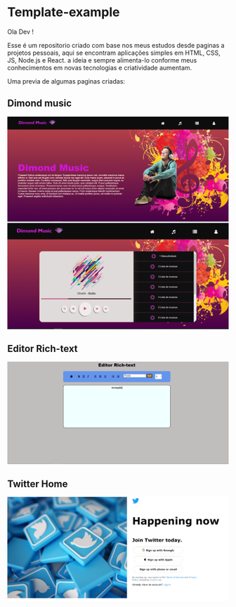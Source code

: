 
<h1> Template-example </h1>


<p> Ola Dev ! </p>

<p> Esse é um repositorio criado com base nos meus estudos desde paginas a projetos pessoais, aqui se encontram aplicações simples em HTML, CSS, JS, Node.js e React.
a ideia e sempre alimenta-lo conforme meus conhecimentos em novas tecnologias e criatividade aumentam.
</p>

<p>Uma previa de algumas paginas criadas: </p>


<h2> Dimond music </h2>

![Dimond music](imgProj/Dimond-music-home.png)
![Dimond music](imgProj/Dimond-music-player.png)

<h2> Editor Rich-text </h2>

![Rich-text](imgProj/Editor-rick-text.png)

<h2> Twitter Home </h2>

![Dimond music](imgProj/Twitter-page-login.png)



